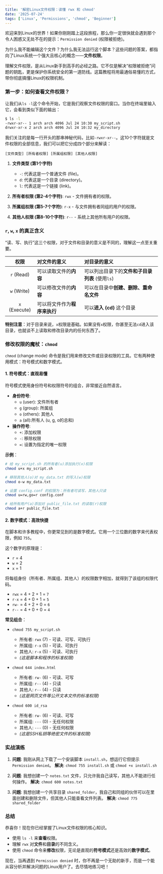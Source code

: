 ```yaml
---
title: '解密Linux文件权限：读懂 rwx 和 chmod'
date: '2025-07-24'
tags: ['Linux', 'Permissions', 'chmod', 'Beginner']
---
```


欢迎来到Linux的世界！如果你刚刚踏上这段旅程，那么你一定很快就会遇到那个令人困惑又无处不在的提示：`Permission denied` (权限被拒绝)。

为什么我不能编辑这个文件？为什么我无法运行这个脚本？这些问题的答案，都指向了Linux系统一个强大且核心的概念——**文件权限**。

理解文件权限，是从Linux新手到高手的必经之路。它不仅是解决“权限被拒绝”问题的钥匙，更是保护你系统安全的第一道防线。这篇教程将用最通俗易懂的方式，带你彻底搞懂Linux的权限机制。

### 第一步：如何查看文件权限？

让我们从`ls -l`这个命令开始，它是我们观察文件权限的窗口。当你在终端里输入它，会看到类似下面的输出：

```bash
$ ls -l
-rwxr-xr-- 1 arch arch 4096 Jul 24 10:30 my_script.sh
drwxr-xr-x 2 arch arch 4096 Jul 24 10:32 my_directory
```

我们关注的是每一行开头的那串神秘代码，比如`-rwxr-xr--`。这10个字符就是文件权限的全部信息，我们可以把它分成四个部分来解读：

`[文件类型] [所有者权限] [所属组权限] [其他人权限]`

1.  **文件类型 (第1个字符)**
    *   `-`: 代表这是一个普通文件 (file)。
    *   `d`: 代表这是一个目录 (directory)。
    *   `l`: 代表这是一个链接 (link)。

2.  **所有者权限 (第2-4个字符)**: `rwx` - 文件拥有者的权限。
3.  **所属组权限 (第5-7个字符)**: `r-x` - 与文件拥有者同组的用户的权限。
4.  **其他人权限 (第8-10个字符)**: `r--` - 系统上其他所有用户的权限。

### `r`, `w`, `x` 的真正含义

“读、写、执行”这三个权限，对于文件和目录的意义是不同的，理解这一点至关重要。

| 权限 | 对文件的意义 | 对目录的意义 |
| :--: | :--- | :--- |
| `r` (Read) | 可以读取文件的**内容** | 可以列出目录下的**文件和子目录列表** (使用`ls`) |
| `w` (Write) | 可以修改文件的**内容** | 可以在目录中**创建、删除、重命名文件** |
| `x` (Execute) | 可以将文件作为**程序来执行** | 可以**进入 (cd)** 这个目录 |

**特别注意**：对于目录来说，`x`权限是基础。如果没有`x`权限，你甚至无法`cd`进入该目录，也就谈不上读取和修改目录内的任何东西了。

### 修改权限的魔杖：`chmod`

`chmod` (change mode) 命令是我们用来修改文件或目录权限的工具。它有两种使用模式：符号模式和数字模式。

#### 1. 符号模式：直观易懂

符号模式使用身份符号和权限符号的组合，非常接近自然语言。

*   **身份符号**:
    *   `u` (user): 文件所有者
    *   `g` (group): 所属组
    *   `o` (others): 其他人
    *   `a` (all):所有人 (u, g, o的总和)
*   **操作符号**:
    *   `+`: 添加权限
    *   `-`: 移除权限
    *   `=`: 设置为指定的唯一权限

**示例**：

```bash
# 给 my_script.sh 的所有者(u)添加执行(x)权限
chmod u+x my_script.sh

# 移除其他人(o)对 my_data.txt 的写入(w)权限
chmod o-w my_data.txt

# 设置 config.conf 的权限为：所有者可读写，其他人只读
chmod u=rw,go=r config.conf

# 给所有用户(a)添加对 public_file.txt 的读取(r)权限
chmod a+r public_file.txt
```

#### 2. 数字模式：高效快捷

在脚本和许多教程中，你更常见到的是数字模式。它用一个三位数的数字来代表权限，例如 `755`。

这个数字的原理是：
*   `r` = 4
*   `w` = 2
*   `x` = 1

将每组身份（所有者、所属组、其他人）的权限数字相加，就得到了该组的权限代码。

*   `rwx` = 4 + 2 + 1 = `7`
*   `r-x` = 4 + 0 + 1 = `5`
*   `rw-` = 4 + 2 + 0 = `6`
*   `r--` = 4 + 0 + 0 = `4`

**常见组合**：

*   `chmod 755 my_script.sh`
    *   所有者: `rwx` (7) - 可读、可写、可执行
    *   所属组: `r-x` (5) - 可读、可执行
    *   其他人: `r-x` (5) - 可读、可执行
    *   *(这是脚本和程序的标准权限)*

*   `chmod 644 index.html`
    *   所有者: `rw-` (6) - 可读、可写
    *   所属组: `r--` (4) - 只读
    *   其他人: `r--` (4) - 只读
    *   *(这是网页文件等公开文本文件的标准权限)*

*   `chmod 600 id_rsa`
    *   所有者: `rw-` (6) - 可读、可写
    *   所属组: `---` (0) - 无任何权限
    *   其他人: `---` (0) - 无任何权限
    *   *(这是SSH私钥等绝密文件的标准权限)*

### 实战演练

1.  **问题**: 我刚从网上下载了一个安装脚本 `install.sh`，想运行它但提示 `Permission denied`。
    **解决**: `chmod 755 install.sh` 或 `chmod +x install.sh`

2.  **问题**: 我想创建一个 `notes.txt` 文件，只允许我自己读写，其他人不能进行任何操作。
    **解决**: `chmod 600 notes.txt`

3.  **问题**: 我想创建一个共享目录 `shared_folder`，我自己和同组的伙伴可以在里面创建和删除文件，但其他人只能查看文件列表。
    **解决**: `chmod 775 shared_folder`

### 总结

恭喜你！现在你已经掌握了Linux文件权限的核心知识。

*   使用 `ls -l` 来**查看**权限。
*   理解 `rwx` 对**文件**和**目录**的不同含义。
*   使用 `chmod` 命令来**修改**权限，无论是直观的**符号模式**还是高效的**数字模式**。

现在，当再遇到 `Permission denied` 时，你不再是一个无助的新手，而是一个能从容分析并解决问题的Linux用户了。去尽情地练习吧！
